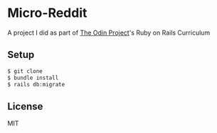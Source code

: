 # Micro-Reddit

A project I did as part of [The Odin Project](https://www.theodinproject.com/paths/full-stack-ruby-on-rails/courses/ruby-on-rails)'s Ruby on Rails Curriculum

## Setup

```bash
$ git clone
$ bundle install
$ rails db:migrate
```

## License

MIT
